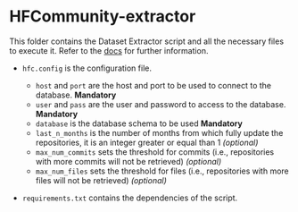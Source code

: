 # HFCommunity-extractor

This folder contains the Dataset Extractor script and all the necessary files to execute it.
Refer to the [docs](https://github.com/SOM-Research/HFCommunity/docs/usage.html) for further information.

* `hfc.config` is the configuration file. 

    * `host` and `port` are the host and port to be used to connect to the database. **Mandatory**
    * `user` and `pass` are the user and password to access to the database. **Mandatory**
    * `database` is the database schema to be used **Mandatory**
    * `last_n_months` is the number of months from which fully update the repositories, it is an integer greater or equal than 1 *(optional)*
    * `max_num_commits` sets the threshold for commits (i.e., repositories with more commits will not be retrieved) *(optional)*
    * `max_num_files` sets the threshold for files (i.e., repositories with more files will not be retrieved) *(optional)*

* `requirements.txt` contains the dependencies of the script.
